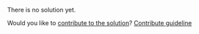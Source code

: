 
There is no solution yet.

Would you like to [contribute to the solution](https://github.com/BFEdev/BFE.dev-solutions/blob/main/problem/first-bad-version_en.md)? [Contribute guideline](https://github.com/BFEdev/BFE.dev-solutions#how-to-contribute)
